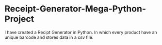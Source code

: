 # Receipt-Generator-Mega-Python-Project
 I have created a Recipt Generator in Python. In which every product have an unique barcode and stores data in a csv file.

